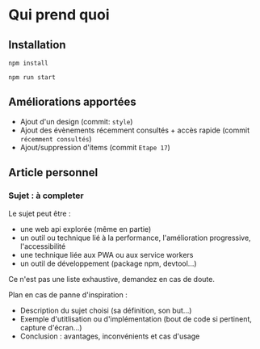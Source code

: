 # Qui prend quoi

## Installation

`npm install`

`npm run start`

## Améliorations apportées

- Ajout d'un design (commit: `style`)
- Ajout des évènements récemment consultés + accès rapide (commit `récemment consultés`)
- Ajout/suppression d'items (commit `Etape 17`)

## Article personnel

### Sujet : à completer

Le sujet peut être :

- une web api explorée (même en partie)
- un outil ou technique lié à la performance, l'amélioration progressive, l'accessibilité
- une technique liée aux PWA ou aux service workers
- un outil de développement (package npm, devtool...)

Ce n'est pas une liste exhaustive, demandez en cas de doute.

Plan en cas de panne d'inspiration :

- Description du sujet choisi (sa définition, son but...)
- Exemple d'utitlisation ou d'implémentation (bout de code si pertinent, capture d'écran...)
- Conclusion : avantages, inconvénients et cas d'usage
